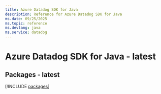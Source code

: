 ```yaml
---
title: Azure Datadog SDK for Java
description: Reference for Azure Datadog SDK for Java
ms.date: 09/25/2025
ms.topic: reference
ms.devlang: java
ms.service: datadog
---
```

# Azure Datadog SDK for Java - latest
## Packages - latest
[!INCLUDE [packages](datadog-index.md)]